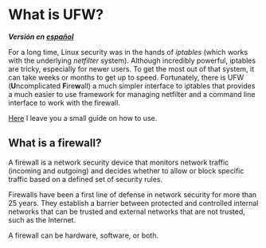 # What is UFW?
***Versión en [español](7_Que_es_UFW.md)***

For a long time, Linux security was in the hands of *iptables* (which works with the underlying *netfilter* system). Although incredibly powerful, iptables are tricky, especially for newer users. To get the most out of that system, it can take weeks or months to get up to speed. Fortunately, there is UFW (**U**ncomplicated **F**ire**w**all) a much simpler interface to iptables that provides a much easier to use framework for managing netfilter and a command line interface to work with the firewall.

[Here](https://wiki.debian.org/Uncomplicated%20Firewall%20%28ufw%29) I leave you a small guide on how to use.

## What is a firewall?
A firewall is a network security device that monitors network traffic (incoming and outgoing) and decides whether to allow or block specific traffic based on a defined set of security rules.

Firewalls have been a first line of defense in network security for more than 25 years. They establish a barrier between protected and controlled internal networks that can be trusted and external networks that are not trusted, such as the Internet.

A firewall can be hardware, software, or both.

